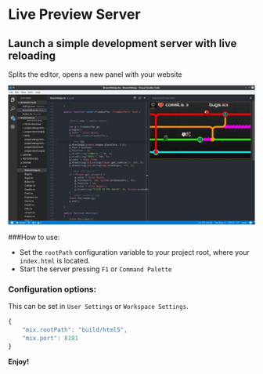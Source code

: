 # Live Preview Server
## Launch a simple development server with live reloading
Splits the editor, opens a new panel with your website

![preview](img/preview.png)

###How to use:

* Set the `rootPath` configuration variable to your project root, where your `index.html` is located. 
* Start the server pressing `F1` or `Command Palette`

### Configuration options:
This can be set in `User Settings` or `Workspace Settings`.

```javascript
{
    "mix.rootPath": "build/html5",
    "mix.port": 8181
}
```


**Enjoy!**

